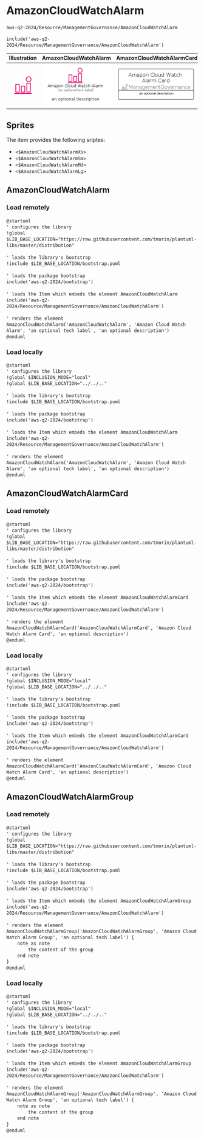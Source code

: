 # AmazonCloudWatchAlarm


```text
aws-q2-2024/Resource/ManagementGovernance/AmazonCloudWatchAlarm
```

```text
include('aws-q2-2024/Resource/ManagementGovernance/AmazonCloudWatchAlarm')
```



| Illustration | AmazonCloudWatchAlarm | AmazonCloudWatchAlarmCard | AmazonCloudWatchAlarmGroup |
| :---: | :---: | :---: | :---: |
| ![illustration for Illustration](../../../aws-q2-2024/Resource/ManagementGovernance/AmazonCloudWatchAlarm.png) | ![illustration for AmazonCloudWatchAlarm](../../../aws-q2-2024/Resource/ManagementGovernance/AmazonCloudWatchAlarm.Local.png) | ![illustration for AmazonCloudWatchAlarmCard](../../../aws-q2-2024/Resource/ManagementGovernance/AmazonCloudWatchAlarmCard.Local.png) | ![illustration for AmazonCloudWatchAlarmGroup](../../../aws-q2-2024/Resource/ManagementGovernance/AmazonCloudWatchAlarmGroup.Local.png) |



## Sprites
The item provides the following sriptes:

- `<$AmazonCloudWatchAlarmXs>`
- `<$AmazonCloudWatchAlarmSm>`
- `<$AmazonCloudWatchAlarmMd>`
- `<$AmazonCloudWatchAlarmLg>`





## AmazonCloudWatchAlarm

### Load remotely
```plantuml
@startuml
' configures the library
!global $LIB_BASE_LOCATION="https://raw.githubusercontent.com/tmorin/plantuml-libs/master/distribution"

' loads the library's bootstrap
!include $LIB_BASE_LOCATION/bootstrap.puml

' loads the package bootstrap
include('aws-q2-2024/bootstrap')

' loads the Item which embeds the element AmazonCloudWatchAlarm
include('aws-q2-2024/Resource/ManagementGovernance/AmazonCloudWatchAlarm')

' renders the element
AmazonCloudWatchAlarm('AmazonCloudWatchAlarm', 'Amazon Cloud Watch Alarm', 'an optional tech label', 'an optional description')
@enduml
```

### Load locally
```plantuml
@startuml
' configures the library
!global $INCLUSION_MODE="local"
!global $LIB_BASE_LOCATION="../../.."

' loads the library's bootstrap
!include $LIB_BASE_LOCATION/bootstrap.puml

' loads the package bootstrap
include('aws-q2-2024/bootstrap')

' loads the Item which embeds the element AmazonCloudWatchAlarm
include('aws-q2-2024/Resource/ManagementGovernance/AmazonCloudWatchAlarm')

' renders the element
AmazonCloudWatchAlarm('AmazonCloudWatchAlarm', 'Amazon Cloud Watch Alarm', 'an optional tech label', 'an optional description')
@enduml
```

## AmazonCloudWatchAlarmCard

### Load remotely
```plantuml
@startuml
' configures the library
!global $LIB_BASE_LOCATION="https://raw.githubusercontent.com/tmorin/plantuml-libs/master/distribution"

' loads the library's bootstrap
!include $LIB_BASE_LOCATION/bootstrap.puml

' loads the package bootstrap
include('aws-q2-2024/bootstrap')

' loads the Item which embeds the element AmazonCloudWatchAlarmCard
include('aws-q2-2024/Resource/ManagementGovernance/AmazonCloudWatchAlarm')

' renders the element
AmazonCloudWatchAlarmCard('AmazonCloudWatchAlarmCard', 'Amazon Cloud Watch Alarm Card', 'an optional description')
@enduml
```

### Load locally
```plantuml
@startuml
' configures the library
!global $INCLUSION_MODE="local"
!global $LIB_BASE_LOCATION="../../.."

' loads the library's bootstrap
!include $LIB_BASE_LOCATION/bootstrap.puml

' loads the package bootstrap
include('aws-q2-2024/bootstrap')

' loads the Item which embeds the element AmazonCloudWatchAlarmCard
include('aws-q2-2024/Resource/ManagementGovernance/AmazonCloudWatchAlarm')

' renders the element
AmazonCloudWatchAlarmCard('AmazonCloudWatchAlarmCard', 'Amazon Cloud Watch Alarm Card', 'an optional description')
@enduml
```

## AmazonCloudWatchAlarmGroup

### Load remotely
```plantuml
@startuml
' configures the library
!global $LIB_BASE_LOCATION="https://raw.githubusercontent.com/tmorin/plantuml-libs/master/distribution"

' loads the library's bootstrap
!include $LIB_BASE_LOCATION/bootstrap.puml

' loads the package bootstrap
include('aws-q2-2024/bootstrap')

' loads the Item which embeds the element AmazonCloudWatchAlarmGroup
include('aws-q2-2024/Resource/ManagementGovernance/AmazonCloudWatchAlarm')

' renders the element
AmazonCloudWatchAlarmGroup('AmazonCloudWatchAlarmGroup', 'Amazon Cloud Watch Alarm Group', 'an optional tech label') {
    note as note
        the content of the group
    end note
}
@enduml
```

### Load locally
```plantuml
@startuml
' configures the library
!global $INCLUSION_MODE="local"
!global $LIB_BASE_LOCATION="../../.."

' loads the library's bootstrap
!include $LIB_BASE_LOCATION/bootstrap.puml

' loads the package bootstrap
include('aws-q2-2024/bootstrap')

' loads the Item which embeds the element AmazonCloudWatchAlarmGroup
include('aws-q2-2024/Resource/ManagementGovernance/AmazonCloudWatchAlarm')

' renders the element
AmazonCloudWatchAlarmGroup('AmazonCloudWatchAlarmGroup', 'Amazon Cloud Watch Alarm Group', 'an optional tech label') {
    note as note
        the content of the group
    end note
}
@enduml
```

